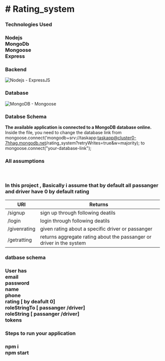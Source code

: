 <h1># Rating_system</h1>

<h3>Technologies Used <h3/> 
   Nodejs <br>
   MongoDb <br>
   Mongoose <br>
   Express <br>

    
 ### Backend
![Nodejs - ExpressJS](https://github.com/margiki/NHS-nodejs-webapp/blob/master/github_readme_photos/backend.jpg)
 ### Database
![MongoDB - Mongoose](https://github.com/margiki/NHS-nodejs-webapp/blob/master/github_readme_photos/database.jpg)
 ### Databse Schema

**The available application is connected to a MongoDB database online.**
  Inside the file, you need to change the database link from
  mongoose.connect('mongodb+srv://taskapp:taskapp@cluster0-7hhag.mongodb.net/rating_system?retryWrites=true&w=majority); to mongoose.connect("your-database-link");
  <h3>All assumptions<h3/><br>
  <p> In this project , Basically i assume that by default all passanger and driver have 0 by default rating <p/>
  
  URI |	Returns
----|----
/signup |	sign up through following deatils| ['email', 'password', 'name', 'phone', 'roleId', 'roleString']
/login |  login through following deatils  |  ['email', 'password']
/givenrating |	given  rating about a specific driver or passanger | ['email', 'password', 'roleString', 'rating', 'roleStringTo']
/getratting	| returns aggregate rating about the passanger or driver in the system | | ['email', 'password']


 <h3>datbase schema <h3/>
     User has <br>
      email  <br>
     password  <br>
     name <br>
     phone <br>
     rating [ by deafult 0] <br>
     roleStringTo  [ passanger /driver]  <br>
     roleString  [ passanger /driver]   <br>
     tokens <br>


<h3>Steps to run your application <h3/>
    npm i <br>
   npm start 
 
